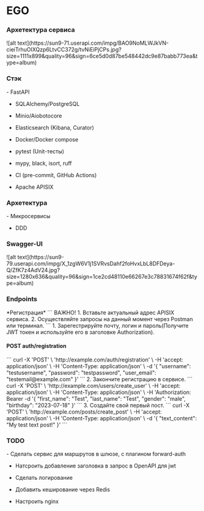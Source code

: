 <h1>EGO</h1>

<h3>Архетектура сервиса</h3>
![alt text](https://sun9-71.userapi.com/impg/BAO9NoMLWJkVN-cieiTrhuOIXQzp6LtvCC372g/tvNiEiPjCPs.jpg?size=1111x899&quality=96&sign=6ce5d0d87be548442dc9e87babb773ea&type=album)

<h3>Стэк</h3>
- FastAPI

- SQLAlchemy/PostgreSQL

- Minio/Aiobotocore

- Elasticsearch (Kibana, Curator)

- Docker/Docker compose

- pytest (Unit-тесты)

- mypy, black, isort, ruff

- CI (pre-commit, GitHub Actions)

- Apache APISIX

<h3>Архетектура</h3>
- Микросервисы

- DDD

<h3>Swagger-UI</h3>
![alt text](https://sun9-79.userapi.com/impg/X_1zgW6V1j1SVRvsDahf2foHvxLbL8DFDeya-Q/ZfK7z4AdV24.jpg?size=1280x636&quality=96&sign=1ce2cd48110e66267e3c78831674f62f&type=album)

<h3>Endpoints</h3>
*Регистрация*
```
ВАЖНО!
1. Вставьте актуальный адрес APISIX сервиса.
2. Осуществляйте запросы на данный момент через Postman или терминал.
```
1. Зарегестрируйте почту, логин и пароль(Получите JWT токен и используйте его в заголовке Authorization).
<h4>POST auth/registration</h4>
```
curl -X 'POST' \
  'http://example.com/auth/registration' \
  -H 'accept: application/json' \
  -H 'Content-Type: application/json' \
  -d '{
  "username": "testusername",
  "password": "testpassword",
  "user_email": "testemail@example.com"
}'
```
2. Закончите регистрацию в сервисе.
```
curl -X 'POST' \
  'http://example.com/users/create_user' \
  -H 'accept: application/json' \
  -H 'Content-Type: application/json' \
  -H 'Authorization: Bearer <JWT Token>
  -d '{
  "first_name": "Test",
  "last_name": "Test",
  "gender": "male",
  "birthday": "2023-07-18"
}'
```
3. Создайте свой первый пост.
```
curl -X 'POST' \
  'http://example.com/posts/create_post' \
  -H 'accept: application/json' \
  -H 'Content-Type: application/json' \
  -d '{
  "text_content": "My test text post!"
}'
```

<h3>TODO</h3>
- Сделать сервис для маршрутов в шлюзе, с плагином forward-auth

- Натсроить добавление заголовка в запрос в OpenAPI для jwt

- Сделать логирование

- Добавить кеширование через Redis

- Настроить nginx
